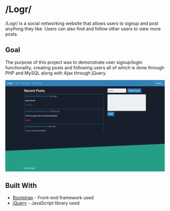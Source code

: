 # /Logr/

/Logr/ is a social networking website that allows users to signup and post anything they like. Users can also find and follow other users to view more posts. 

## Goal

The purpose of this project was to demonstrate user signup/login functionality, creating posts and following users all of which is done through PHP and MySQL along with Ajax through jQuery.

![Screenshot](Logr-Screenshot.png)

## Built With

* [Bootstrap](https://getbootstrap.com/docs/4.0/getting-started/introduction/) - Front-end framework used
* [jQuery](http://api.jquery.com/) - JavaScript library used

